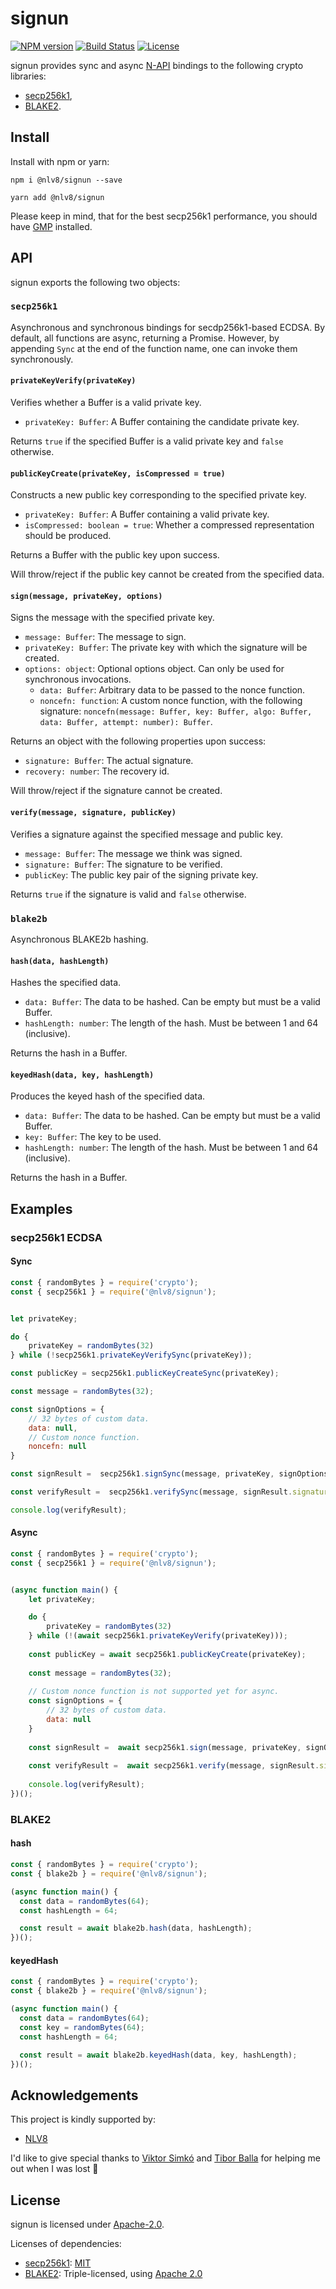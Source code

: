 # signun

[![NPM version](https://img.shields.io/npm/v/@nlv8/signun.svg)](https://www.npmjs.com/package/@nlv8/signun)
[![Build Status](https://dev.azure.com/nlv8/signun/_apis/build/status/nlv8.signun?branchName=master)](https://dev.azure.com/nlv8/signun/_build/latest?definitionId=1&branchName=master)
[![License](https://img.shields.io/github/license/nlv8/signun.svg)](LICENSE)

signun provides sync and async [N-API](https://nodejs.org/api/n-api.html#n_api_n_api) bindings to the following crypto libraries:

  * [secp256k1](https://github.com/bitcoin-core/secp256k1),
  * [BLAKE2](https://github.com/BLAKE2/BLAKE2).

## Install

Install with npm or yarn:

~~~~
npm i @nlv8/signun --save
~~~~

~~~~
yarn add @nlv8/signun
~~~~

Please keep in mind, that for the best secp256k1 performance, you should have [GMP](https://gmplib.org/) installed.

## API

signun exports the following two objects:

### `secp256k1`

Asynchronous and synchronous bindings for secdp256k1-based ECDSA. By default, all functions are async, returning a Promise. However, by appending `Sync` at the end of the function name, one can invoke them synchronously.

#### `privateKeyVerify(privateKey)`

Verifies whether a Buffer is a valid private key.

  * `privateKey: Buffer`: A Buffer containing the candidate private key.

Returns `true` if the specified Buffer is a valid private key and `false` otherwise.

#### `publicKeyCreate(privateKey, isCompressed = true)`

Constructs a new public key corresponding to the specified private key.

  * `privateKey: Buffer`: A Buffer containing a valid private key.
  * `isCompressed: boolean = true`: Whether a compressed representation should be produced.

Returns a Buffer with the public key upon success.

Will throw/reject if the public key cannot be created from the specified data.

#### `sign(message, privateKey, options)`

Signs the message with the specified private key.

  * `message: Buffer`: The message to sign.
  * `privateKey: Buffer`: The private key with which the signature will be created.
  * `options: object`: Optional options object. Can only be used for synchronous invocations.
    * `data: Buffer`: Arbitrary data to be passed to the nonce function.
    * `noncefn: function`: A custom nonce function, with the following signature: `noncefn(message: Buffer, key: Buffer, algo: Buffer, data: Buffer, attempt: number): Buffer`.

Returns an object with the following properties upon success:

  * `signature: Buffer`: The actual signature.
  * `recovery: number`: The recovery id.

Will throw/reject if the signature cannot be created.

#### `verify(message, signature, publicKey)`

Verifies a signature against the specified message and public key.

   * `message: Buffer`: The message we think was signed.
   * `signature: Buffer`: The signature to be verified.
   * `publicKey`: The public key pair of the signing private key.

Returns `true` if the signature is valid and `false` otherwise.

### `blake2b`

Asynchronous BLAKE2b hashing.

#### `hash(data, hashLength)`

Hashes the specified data.

  * `data: Buffer`: The data to be hashed. Can be empty but must be a valid Buffer.
  * `hashLength: number`: The length of the hash. Must be between 1 and 64 (inclusive).

Returns the hash in a Buffer.

#### `keyedHash(data, key, hashLength)`

Produces the keyed hash of the specified data.

  * `data: Buffer`: The data to be hashed. Can be empty but must be a valid Buffer.
  * `key: Buffer`: The key to be used.
  * `hashLength: number`: The length of the hash. Must be between 1 and 64 (inclusive).

Returns the hash in a Buffer.

## Examples

### secp256k1 ECDSA

#### Sync

~~~~JavaScript
const { randomBytes } = require('crypto');
const { secp256k1 } = require('@nlv8/signun');


let privateKey;

do {
    privateKey = randomBytes(32)
} while (!secp256k1.privateKeyVerifySync(privateKey));

const publicKey = secp256k1.publicKeyCreateSync(privateKey);

const message = randomBytes(32);

const signOptions = {
    // 32 bytes of custom data.
    data: null,
    // Custom nonce function.
    noncefn: null
}

const signResult =  secp256k1.signSync(message, privateKey, signOptions);

const verifyResult =  secp256k1.verifySync(message, signResult.signature, publicKey);

console.log(verifyResult);
~~~~

#### Async

~~~~JavaScript
const { randomBytes } = require('crypto');
const { secp256k1 } = require('@nlv8/signun');


(async function main() {
    let privateKey;

    do {
        privateKey = randomBytes(32)
    } while (!(await secp256k1.privateKeyVerify(privateKey)));
    
    const publicKey = await secp256k1.publicKeyCreate(privateKey);
    
    const message = randomBytes(32);
    
    // Custom nonce function is not supported yet for async.
    const signOptions = {
        // 32 bytes of custom data.
        data: null
    }
    
    const signResult =  await secp256k1.sign(message, privateKey, signOptions);
    
    const verifyResult =  await secp256k1.verify(message, signResult.signature, publicKey);
    
    console.log(verifyResult);    
})();
~~~~

### BLAKE2

#### hash

~~~~JavaScript
const { randomBytes } = require('crypto');
const { blake2b } = require('@nlv8/signun');

(async function main() {
  const data = randomBytes(64);
  const hashLength = 64;

  const result = await blake2b.hash(data, hashLength);
})();
~~~~

#### keyedHash

~~~~JavaScript
const { randomBytes } = require('crypto');
const { blake2b } = require('@nlv8/signun');

(async function main() {
  const data = randomBytes(64);
  const key = randomBytes(64);
  const hashLength = 64;

  const result = await blake2b.keyedHash(data, key, hashLength);
})();
~~~~

## Acknowledgements

This project is kindly supported by:

  * [NLV8](https://nlv8.com/)

I'd like to give special thanks to [Viktor Simkó](https://github.com/ViktorSimko) and [Tibor Balla](https://github.com/ballatibi) for helping me out when I was lost :unicorn:

## License

signun is licensed under [Apache-2.0](https://github.com/battila7/signun/blob/master/LICENSE).

Licenses of dependencies:

  * [secp256k1](https://github.com/bitcoin-core/secp256k1): [MIT](https://github.com/bitcoin-core/secp256k1/blob/master/COPYING)
  * [BLAKE2](https://github.com/BLAKE2/BLAKE2): Triple-licensed, using [Apache 2.0](https://github.com/BLAKE2/BLAKE2/blob/master/README.md)
